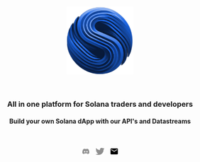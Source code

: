 <br>

<p align="center"><img width="150" src="/img/logo.png" alt="Solana Tracker Logo"></p>

<br>

<h3 align="center">All in one platform for Solana traders and developers</h3>
<h4 align="center">Build your own Solana dApp with our API's and Datastreams</h4>

<br>

<p align="center">
	<a href="https://discord.com/invite/JH2e9rR9fc"><img height="auto" width="20px" src="https://raw.githubusercontent.com/solanatracker/.github/refs/heads/main/img/social/discord.svg"></a>
	&nbsp;
	<a href="https://twitter.com/solanatrackr"><img height="auto" width="20px" src="https://raw.githubusercontent.com/solanatracker/.github/refs/heads/main/img/social/twitter.svg"></a>
	&nbsp;
	<a href="mailto:contact@solanatracker.io"><img height="auto" width="20px" src="https://raw.githubusercontent.com/solanatracker/.github/refs/heads/main/img/social/email.svg"></a>
</p>
